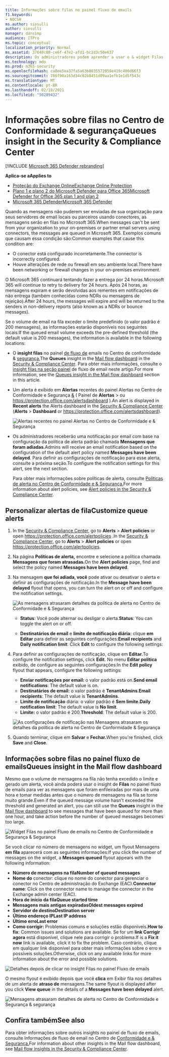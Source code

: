 ```yaml
---
title: Informações sobre filas no painel fluxo de emails
f1.keywords:
- NOCSH
ms.author: siosulli
author: siosulli
manager: dansimp
audience: ITPro
ms.topic: conceptual
localization_priority: Normal
ms.assetid: 37640c80-ce6f-47e2-afd1-bc1d3c50e637
description: Os administradores podem aprender a usar o & widget Filas no painel Fluxo de emails no Centro de Conformidade e Segurança para monitorar o fluxo de emails malsucedidos para suas organizações locais ou parceiras em conectores de saída.
ms.technology: mdo
ms.prod: m365-security
ms.openlocfilehash: ca8ee5ea37fa5a63b8035572059e419c400d66f3
ms.sourcegitcommit: 786f90a163d34c02b8451d09aa1efb1e1d5f543c
ms.translationtype: MT
ms.contentlocale: pt-BR
ms.lasthandoff: 02/18/2021
ms.locfileid: "50289432"
---
```

# <a name="queues-insight-in-the-security--compliance-center"></a><span data-ttu-id="8a3bb-103">Informações sobre filas no Centro de Conformidade & segurança</span><span class="sxs-lookup"><span data-stu-id="8a3bb-103">Queues insight in the Security & Compliance Center</span></span>

[!INCLUDE [Microsoft 365 Defender rebranding](../includes/microsoft-defender-for-office.md)]

<span data-ttu-id="8a3bb-104">**Aplica-se a**</span><span class="sxs-lookup"><span data-stu-id="8a3bb-104">**Applies to**</span></span>
- [<span data-ttu-id="8a3bb-105">Proteção do Exchange Online</span><span class="sxs-lookup"><span data-stu-id="8a3bb-105">Exchange Online Protection</span></span>](exchange-online-protection-overview.md)
- [<span data-ttu-id="8a3bb-106">Plano 1 e plano 2 do Microsoft Defender para Office 365</span><span class="sxs-lookup"><span data-stu-id="8a3bb-106">Microsoft Defender for Office 365 plan 1 and plan 2</span></span>](office-365-atp.md)
- [<span data-ttu-id="8a3bb-107">Microsoft 365 Defender</span><span class="sxs-lookup"><span data-stu-id="8a3bb-107">Microsoft 365 Defender</span></span>](../mtp/microsoft-threat-protection.md)

<span data-ttu-id="8a3bb-108">Quando as mensagens não puderem ser enviadas de sua organização para seus servidores de email locais ou parceiros usando conectores, as mensagens serão en filas no Microsoft 365.</span><span class="sxs-lookup"><span data-stu-id="8a3bb-108">When messages can't be sent from your organization to your on-premises or partner email servers using connectors, the messages are queued in Microsoft 365.</span></span> <span data-ttu-id="8a3bb-109">Exemplos comuns que causam essa condição são:</span><span class="sxs-lookup"><span data-stu-id="8a3bb-109">Common examples that cause this condition are:</span></span>

- <span data-ttu-id="8a3bb-110">O conector está configurado incorretamente.</span><span class="sxs-lookup"><span data-stu-id="8a3bb-110">The connector is incorrectly configured.</span></span>
- <span data-ttu-id="8a3bb-111">Houve alterações de rede ou firewall em seu ambiente local.</span><span class="sxs-lookup"><span data-stu-id="8a3bb-111">There have been networking or firewall changes in your on-premises environment.</span></span>

<span data-ttu-id="8a3bb-112">O Microsoft 365 continuará tentando fazer a entrega por 24 horas.</span><span class="sxs-lookup"><span data-stu-id="8a3bb-112">Microsoft 365 will continue to retry to delivery for 24 hours.</span></span> <span data-ttu-id="8a3bb-113">Após 24 horas, as mensagens expiram e serão devolvidas aos rementes em notificações de não entrega (também conhecidas como NDRs ou mensagens de rejeição).</span><span class="sxs-lookup"><span data-stu-id="8a3bb-113">After 24 hours, the messages will expire and will be returned to the senders in non-delivery reports (also known as a NDRs or bounce messages).</span></span>

<span data-ttu-id="8a3bb-114">Se o volume de email na fila exceder o limite predefinido (o valor padrão é 200 mensagens), as informações estarão disponíveis nos seguintes locais:</span><span class="sxs-lookup"><span data-stu-id="8a3bb-114">If the queued email volume exceeds the pre-defined threshold (the default value is 200 messages), the information is available in the following locations:</span></span>

- <span data-ttu-id="8a3bb-115">O **insight filas** no painel [de fluxo de](mail-flow-insights-v2.md) emails no Centro de conformidade & [segurança.](https://protection.office.com)</span><span class="sxs-lookup"><span data-stu-id="8a3bb-115">The **Queues** insight in the [Mail flow dashboard](mail-flow-insights-v2.md) in the [Security & Compliance Center](https://protection.office.com).</span></span> <span data-ttu-id="8a3bb-116">Para obter mais informações, consulte o [insight filas na seção painel](#queues-insight-in-the-mail-flow-dashboard) de fluxo de email neste artigo.</span><span class="sxs-lookup"><span data-stu-id="8a3bb-116">For more information, see the [Queues insight in the Mail flow dashboard](#queues-insight-in-the-mail-flow-dashboard) section in this article.</span></span>

- <span data-ttu-id="8a3bb-117">Um alerta é exibido em **Alertas** recentes do painel Alertas no Centro de Conformidade e Segurança [&](https://protection.office.com) ( Painel de **Alertas** \>  ou <https://protection.office.com/alertsdashboard> ).</span><span class="sxs-lookup"><span data-stu-id="8a3bb-117">An alert is displayed in **Recent alerts** the Alerts dashboard in the [Security & Compliance Center](https://protection.office.com) (**Alerts** \> **Dashboard** or <https://protection.office.com/alertsdashboard>).</span></span>

  ![Alertas recentes no painel Alertas no Centro de Conformidade e & Segurança](../../media/mfi-queued-messages-alert.png)

- <span data-ttu-id="8a3bb-119">Os administradores receberão uma notificação por email com base na configuração da política de alerta padrão chamada **Mensagens que foram adiadas.**</span><span class="sxs-lookup"><span data-stu-id="8a3bb-119">Admins will receive an email notification based on the configuration of the default alert policy named **Messages have been delayed**.</span></span> <span data-ttu-id="8a3bb-120">Para definir as configurações de notificação para esse alerta, consulte a próxima seção.</span><span class="sxs-lookup"><span data-stu-id="8a3bb-120">To configure the notification settings for this alert, see the next section.</span></span>

  <span data-ttu-id="8a3bb-121">Para obter mais informações sobre políticas de alerta, consulte [Políticas de alerta no Centro de Conformidade e & Segurança.](../../compliance/alert-policies.md)</span><span class="sxs-lookup"><span data-stu-id="8a3bb-121">For more information about alert policies, see [Alert policies in the Security & Compliance Center](../../compliance/alert-policies.md).</span></span>

## <a name="customize-queue-alerts"></a><span data-ttu-id="8a3bb-122">Personalizar alertas de fila</span><span class="sxs-lookup"><span data-stu-id="8a3bb-122">Customize queue alerts</span></span>

1. <span data-ttu-id="8a3bb-123">In the [Security & Compliance Center](https://protection.office.com), go to **Alerts** \> **Alert policies** or open <https://protection.office.com/alertpolicies> .</span><span class="sxs-lookup"><span data-stu-id="8a3bb-123">In the [Security & Compliance Center](https://protection.office.com), go to **Alerts** \> **Alert policies** or open <https://protection.office.com/alertpolicies>.</span></span>

2. <span data-ttu-id="8a3bb-124">Na página **Políticas de alerta,** encontre e selecione a política chamada **Mensagens que foram atrasadas.**</span><span class="sxs-lookup"><span data-stu-id="8a3bb-124">On the **Alert policies** page, find and select the policy named **Messages have been delayed**.</span></span>

3. <span data-ttu-id="8a3bb-125">Na mensagem **que foi adiada, você** pode ativar ou desativar o alerta e definir as configurações de notificação.</span><span class="sxs-lookup"><span data-stu-id="8a3bb-125">In the **Message have been delayed** flyout that opens, you can turn the alert on or off and configure the notification settings.</span></span>

   ![As mensagens atrasaram detalhes da política de alerta no Centro de Conformidade e & Segurança](../../media/mfi-queued-messages-alert-policy.png)

   - <span data-ttu-id="8a3bb-127">**Status**: Você pode alternar ou desligar o alerta.</span><span class="sxs-lookup"><span data-stu-id="8a3bb-127">**Status**: You can toggle the alert on or off.</span></span>

   - <span data-ttu-id="8a3bb-128">**Destinatários de email** e **limite de notificação diária:** clique **em Editar** para definir as seguintes configurações:</span><span class="sxs-lookup"><span data-stu-id="8a3bb-128">**Email recipients** and **Daily notification limit**: Click **Edit** to configure the following settings:</span></span>

4. <span data-ttu-id="8a3bb-129">Para definir as configurações de notificação, clique em **Editar.**</span><span class="sxs-lookup"><span data-stu-id="8a3bb-129">To configure the notification settings, click **Edit**.</span></span> <span data-ttu-id="8a3bb-130">No menu **Editar política** exibido, de configure as seguintes configurações:</span><span class="sxs-lookup"><span data-stu-id="8a3bb-130">In the **Edit policy** flyout that appears, configure the following settings:</span></span>

   - <span data-ttu-id="8a3bb-131">**Enviar notificações por email:** o valor padrão está on.</span><span class="sxs-lookup"><span data-stu-id="8a3bb-131">**Send email notifications**: The default value is on.</span></span>
   - <span data-ttu-id="8a3bb-132">**Destinatários de email:** o valor padrão é **TenantAdmins**.</span><span class="sxs-lookup"><span data-stu-id="8a3bb-132">**Email recipients**: The default value is **TenantAdmins**.</span></span>
   - <span data-ttu-id="8a3bb-133">**Limite de notificação** diária: o valor padrão é **Sem limite.**</span><span class="sxs-lookup"><span data-stu-id="8a3bb-133">**Daily notification limit**: The default value is **No limit**.</span></span>
   - <span data-ttu-id="8a3bb-134">**Limite:** o valor padrão é 200.</span><span class="sxs-lookup"><span data-stu-id="8a3bb-134">**Threshold**: The default value is 200.</span></span>

   ![As configurações de notificação nas Mensagens atrasaram os detalhes da política de alerta no Centro de Conformidade & Segurança](../../media/mfi-queued-messages-alert-policy-notification-settings.png)

5. <span data-ttu-id="8a3bb-136">Quando terminar, clique em **Salvar** e **Fechar.**</span><span class="sxs-lookup"><span data-stu-id="8a3bb-136">When you're finished, click **Save** and **Close**.</span></span>

## <a name="queues-insight-in-the-mail-flow-dashboard"></a><span data-ttu-id="8a3bb-137">Informações sobre filas no painel fluxo de emails</span><span class="sxs-lookup"><span data-stu-id="8a3bb-137">Queues insight in the Mail flow dashboard</span></span>

<span data-ttu-id="8a3bb-138">Mesmo que o volume de mensagens na fila não tenha excedido o limite e [](mail-flow-insights-v2.md) gerado um alerta, você ainda poderá usar o insight de **Filas** no painel fluxo de emails para ver as mensagens que foram enfileiradas por mais de uma hora e tomar medidas antes que o número de mensagens na fila se torne muito grande.</span><span class="sxs-lookup"><span data-stu-id="8a3bb-138">Even if the queued message volume hasn't exceeded the threshold and generated an alert, you can still use the **Queues** insight in the [Mail flow dashboard](mail-flow-insights-v2.md) to see messages that have been queued for more than one hour, and take action before the number of queued messages becomes too large.</span></span>

![Widget Filas no painel Fluxo de emails no Centro de Conformidade e Segurança & Segurança](../../media/mfi-queues-widget.png)

<span data-ttu-id="8a3bb-140">Se você clicar no número de mensagens no widget, um flyout Mensagens **em fila** aparecerá com as seguintes informações:</span><span class="sxs-lookup"><span data-stu-id="8a3bb-140">If you click the number of messages on the widget, a **Messages queued** flyout appears with the following information:</span></span>

- <span data-ttu-id="8a3bb-141">**Número de mensagens na fila**</span><span class="sxs-lookup"><span data-stu-id="8a3bb-141">**Number of queued messages**</span></span>
- <span data-ttu-id="8a3bb-142">**Nome do** conector: clique no nome do conector para gerenciar o conector no Centro de administração do Exchange (EAC).</span><span class="sxs-lookup"><span data-stu-id="8a3bb-142">**Connector name**: Click on the connector name to manage the connector in the Exchange admin center (EAC).</span></span>
- <span data-ttu-id="8a3bb-143">**Hora de início da fila**</span><span class="sxs-lookup"><span data-stu-id="8a3bb-143">**Queue started time**</span></span>
- <span data-ttu-id="8a3bb-144">**Mensagens mais antigas expiradas**</span><span class="sxs-lookup"><span data-stu-id="8a3bb-144">**Oldest messages expired**</span></span>
- <span data-ttu-id="8a3bb-145">**Servidor de destino**</span><span class="sxs-lookup"><span data-stu-id="8a3bb-145">**Destination server**</span></span>
- <span data-ttu-id="8a3bb-146">**Último endereço IP**</span><span class="sxs-lookup"><span data-stu-id="8a3bb-146">**Last IP address**</span></span>
- <span data-ttu-id="8a3bb-147">**Último erro**</span><span class="sxs-lookup"><span data-stu-id="8a3bb-147">**Last error**</span></span>
- <span data-ttu-id="8a3bb-148">**Como corrigir:** Problemas comuns e soluções estão disponíveis.</span><span class="sxs-lookup"><span data-stu-id="8a3bb-148">**How to fix**: Common issues and solutions are available.</span></span> <span data-ttu-id="8a3bb-149">Se for um **link Corrigir agora** está disponível, clique nele para corrigir o problema.</span><span class="sxs-lookup"><span data-stu-id="8a3bb-149">If is a **Fix it now** link is available, click it to fix the problem.</span></span> <span data-ttu-id="8a3bb-150">Caso contrário, clique em qualquer link disponível para obter mais informações sobre o erro e possíveis soluções.</span><span class="sxs-lookup"><span data-stu-id="8a3bb-150">Otherwise, click on any available links for more information about the error and possible solutions.</span></span>

![Detalhes depois de clicar no insight Filas no painel Fluxo de emails](../../media/mfi-queues-details.png)

<span data-ttu-id="8a3bb-152">O mesmo flyout é exibido depois que você **clica** em Exibir fila nos detalhes de um alerta de **atraso de** mensagens.</span><span class="sxs-lookup"><span data-stu-id="8a3bb-152">The same flyout is displayed after you click **View queue** in the details of a **Messages have been delayed** alert.</span></span>

![Mensagens atrasaram detalhes de alerta no Centro de Conformidade e Segurança & segurança](../../media/mfi-queued-messages-alert-details.png)

## <a name="see-also"></a><span data-ttu-id="8a3bb-154">Confira também</span><span class="sxs-lookup"><span data-stu-id="8a3bb-154">See also</span></span>

<span data-ttu-id="8a3bb-155">Para obter informações sobre outros insights no painel de fluxo de emails, consulte Informações de fluxo de email no Centro de [Conformidade e & Segurança.](mail-flow-insights-v2.md)</span><span class="sxs-lookup"><span data-stu-id="8a3bb-155">For information about other insights in the Mail flow dashboard, see [Mail flow insights in the Security & Compliance Center](mail-flow-insights-v2.md).</span></span>
